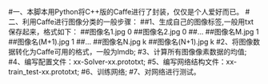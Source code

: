 #一、本脚本用Python将C++版的Caffe进行了封装，仅仅是个人爱好而已。
#二、利用Caffe进行图像分类的一般步骤：
##1、生成自己的图像标签,一般用txt保存起来，格式如下：
##图像名1.jpg 0
##图像名2.jpg 0
##...
##图像名M.jpg 1
##图像名(M+1).jpg 1
##...
##图像名N.jpg k
##图像名(N+1).jpg k
#2、将图像数据转化为Caffe可用的格式，一般为lmdb;
#3、计算所有图像像素数据的均值;
#4、编写配置文件：xx-Solver-xx.prototxt;
#5、编写网络结构文件：xx-train_test-xx.prototxt;
#6、训练网络;
#7、对网络进行测试。
		

									
							
